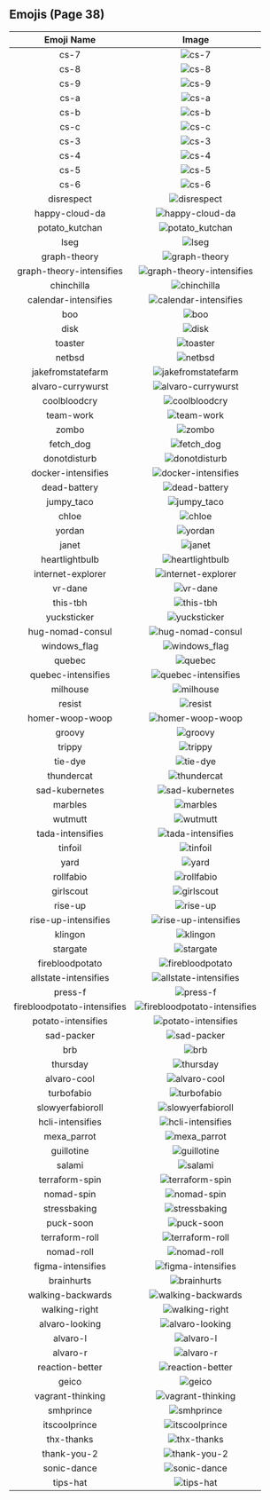
  ## Emojis (Page 38)
  |Emoji Name|Image|
  | :-: | :-: |
  |cs-7| ![cs-7](/output/cs-7.png)|
  |cs-8| ![cs-8](/output/cs-8.png)|
  |cs-9| ![cs-9](/output/cs-9.png)|
  |cs-a| ![cs-a](/output/cs-a.png)|
  |cs-b| ![cs-b](/output/cs-b.png)|
  |cs-c| ![cs-c](/output/cs-c.png)|
  |cs-3| ![cs-3](/output/cs-3.png)|
  |cs-4| ![cs-4](/output/cs-4.png)|
  |cs-5| ![cs-5](/output/cs-5.png)|
  |cs-6| ![cs-6](/output/cs-6.png)|
  |disrespect| ![disrespect](/output/disrespect.png)|
  |happy-cloud-da| ![happy-cloud-da](/output/happy-cloud-da.png)|
  |potato_kutchan| ![potato_kutchan](/output/potato_kutchan.jpg)|
  |lseg| ![lseg](/output/lseg.png)|
  |graph-theory| ![graph-theory](/output/graph-theory.png)|
  |graph-theory-intensifies| ![graph-theory-intensifies](/output/graph-theory-intensifies.gif)|
  |chinchilla| ![chinchilla](/output/chinchilla.png)|
  |calendar-intensifies| ![calendar-intensifies](/output/calendar-intensifies.gif)|
  |boo| ![boo](/output/boo.gif)|
  |disk| ![disk](/output/disk.gif)|
  |toaster| ![toaster](/output/toaster.png)|
  |netbsd| ![netbsd](/output/netbsd.png)|
  |jakefromstatefarm| ![jakefromstatefarm](/output/jakefromstatefarm.jpg)|
  |alvaro-currywurst| ![alvaro-currywurst](/output/alvaro-currywurst.jpg)|
  |coolbloodcry| ![coolbloodcry](/output/coolbloodcry.png)|
  |team-work| ![team-work](/output/team-work.png)|
  |zombo| ![zombo](/output/zombo.gif)|
  |fetch_dog| ![fetch_dog](/output/fetch_dog.png)|
  |donotdisturb| ![donotdisturb](/output/donotdisturb.png)|
  |docker-intensifies| ![docker-intensifies](/output/docker-intensifies.gif)|
  |dead-battery| ![dead-battery](/output/dead-battery.gif)|
  |jumpy_taco| ![jumpy_taco](/output/jumpy_taco.gif)|
  |chloe| ![chloe](/output/chloe.gif)|
  |yordan| ![yordan](/output/yordan.jpg)|
  |janet| ![janet](/output/janet.png)|
  |heartlightbulb| ![heartlightbulb](/output/heartlightbulb.png)|
  |internet-explorer| ![internet-explorer](/output/internet-explorer.gif)|
  |vr-dane| ![vr-dane](/output/vr-dane.png)|
  |this-tbh| ![this-tbh](/output/this-tbh.png)|
  |yucksticker| ![yucksticker](/output/yucksticker.png)|
  |hug-nomad-consul| ![hug-nomad-consul](/output/hug-nomad-consul.png)|
  |windows_flag| ![windows_flag](/output/windows_flag.gif)|
  |quebec| ![quebec](/output/quebec.png)|
  |quebec-intensifies| ![quebec-intensifies](/output/quebec-intensifies.gif)|
  |milhouse| ![milhouse](/output/milhouse.png)|
  |resist| ![resist](/output/resist.png)|
  |homer-woop-woop| ![homer-woop-woop](/output/homer-woop-woop.gif)|
  |groovy| ![groovy](/output/groovy.png)|
  |trippy| ![trippy](/output/trippy)|
  |tie-dye| ![tie-dye](/output/tie-dye)|
  |thundercat| ![thundercat](/output/thundercat.gif)|
  |sad-kubernetes| ![sad-kubernetes](/output/sad-kubernetes.png)|
  |marbles| ![marbles](/output/marbles.png)|
  |wutmutt| ![wutmutt](/output/wutmutt.gif)|
  |tada-intensifies| ![tada-intensifies](/output/tada-intensifies.gif)|
  |tinfoil| ![tinfoil](/output/tinfoil.gif)|
  |yard| ![yard](/output/yard.png)|
  |rollfabio| ![rollfabio](/output/rollfabio.gif)|
  |girlscout| ![girlscout](/output/girlscout.png)|
  |rise-up| ![rise-up](/output/rise-up.png)|
  |rise-up-intensifies| ![rise-up-intensifies](/output/rise-up-intensifies.gif)|
  |klingon| ![klingon](/output/klingon.png)|
  |stargate| ![stargate](/output/stargate.jpg)|
  |firebloodpotato| ![firebloodpotato](/output/firebloodpotato.gif)|
  |allstate-intensifies| ![allstate-intensifies](/output/allstate-intensifies.gif)|
  |press-f| ![press-f](/output/press-f.png)|
  |firebloodpotato-intensifies| ![firebloodpotato-intensifies](/output/firebloodpotato-intensifies.gif)|
  |potato-intensifies| ![potato-intensifies](/output/potato-intensifies.gif)|
  |sad-packer| ![sad-packer](/output/sad-packer.png)|
  |brb| ![brb](/output/brb.gif)|
  |thursday| ![thursday](/output/thursday)|
  |alvaro-cool| ![alvaro-cool](/output/alvaro-cool.png)|
  |turbofabio| ![turbofabio](/output/turbofabio.gif)|
  |slowyerfabioroll| ![slowyerfabioroll](/output/slowyerfabioroll.gif)|
  |hcli-intensifies| ![hcli-intensifies](/output/hcli-intensifies.gif)|
  |mexa_parrot| ![mexa_parrot](/output/mexa_parrot.gif)|
  |guillotine| ![guillotine](/output/guillotine.png)|
  |salami| ![salami](/output/salami.png)|
  |terraform-spin| ![terraform-spin](/output/terraform-spin.gif)|
  |nomad-spin| ![nomad-spin](/output/nomad-spin.gif)|
  |stressbaking| ![stressbaking](/output/stressbaking.png)|
  |puck-soon| ![puck-soon](/output/puck-soon)|
  |terraform-roll| ![terraform-roll](/output/terraform-roll.gif)|
  |nomad-roll| ![nomad-roll](/output/nomad-roll.gif)|
  |figma-intensifies| ![figma-intensifies](/output/figma-intensifies.gif)|
  |brainhurts| ![brainhurts](/output/brainhurts.jpg)|
  |walking-backwards| ![walking-backwards](/output/walking-backwards.gif)|
  |walking-right| ![walking-right](/output/walking-right.gif)|
  |alvaro-looking| ![alvaro-looking](/output/alvaro-looking.gif)|
  |alvaro-l| ![alvaro-l](/output/alvaro-l.png)|
  |alvaro-r| ![alvaro-r](/output/alvaro-r.png)|
  |reaction-better| ![reaction-better](/output/reaction-better.png)|
  |geico| ![geico](/output/geico.png)|
  |vagrant-thinking| ![vagrant-thinking](/output/vagrant-thinking.png)|
  |smhprince| ![smhprince](/output/smhprince.gif)|
  |itscoolprince| ![itscoolprince](/output/itscoolprince.gif)|
  |thx-thanks| ![thx-thanks](/output/thx-thanks.png)|
  |thank-you-2| ![thank-you-2](/output/thank-you-2.png)|
  |sonic-dance| ![sonic-dance](/output/sonic-dance.gif)|
  |tips-hat| ![tips-hat](/output/tips-hat.gif)|
  